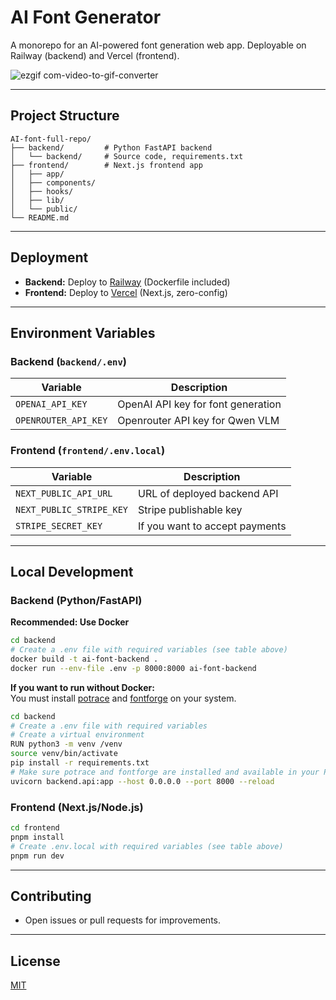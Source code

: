 # AI Font Generator

A monorepo for an AI-powered font generation web app. Deployable on Railway (backend) and Vercel (frontend).

![ezgif com-video-to-gif-converter](https://github.com/user-attachments/assets/5039ad2d-3013-46db-a2ab-22c68b38060f)

---

## Project Structure

```
AI-font-full-repo/
├── backend/         # Python FastAPI backend
│   └── backend/     # Source code, requirements.txt
├── frontend/        # Next.js frontend app
│   ├── app/
│   ├── components/
│   ├── hooks/
│   ├── lib/
│   └── public/
└── README.md
```

---

## Deployment

- **Backend:** Deploy to [Railway](https://railway.app/) (Dockerfile included)
- **Frontend:** Deploy to [Vercel](https://vercel.com/) (Next.js, zero-config)

---

## Environment Variables

### Backend (`backend/.env`)
| Variable            | Description                        |
|---------------------|------------------------------------|
| `OPENAI_API_KEY`    | OpenAI API key for font generation |
| `OPENROUTER_API_KEY`| Openrouter API key for Qwen VLM    |


### Frontend (`frontend/.env.local`)
| Variable                | Description                        |
|-------------------------|------------------------------------|
| `NEXT_PUBLIC_API_URL`   | URL of deployed backend API        |
| `NEXT_PUBLIC_STRIPE_KEY`| Stripe publishable key             |
| `STRIPE_SECRET_KEY`     | If you want to accept payments     |


---

## Local Development

### Backend (Python/FastAPI)
**Recommended: Use Docker**

```bash
cd backend
# Create a .env file with required variables (see table above)
docker build -t ai-font-backend .
docker run --env-file .env -p 8000:8000 ai-font-backend
```

**If you want to run without Docker:**  
You must install [potrace](http://potrace.sourceforge.net/) and [fontforge](https://fontforge.org/) on your system.

```bash
cd backend
# Create a .env file with required variables
# Create a virtual environment
RUN python3 -m venv /venv
source venv/bin/activate
pip install -r requirements.txt
# Make sure potrace and fontforge are installed and available in your PATH
uvicorn backend.api:app --host 0.0.0.0 --port 8000 --reload
```

### Frontend (Next.js/Node.js)
```bash
cd frontend
pnpm install
# Create .env.local with required variables (see table above)
pnpm run dev
```


---

## Contributing
- Open issues or pull requests for improvements.

---

## License
[MIT](LICENSE) 
